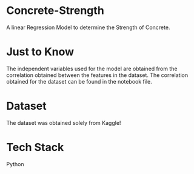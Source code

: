 # Concrete-Strength
A linear Regression Model to determine the Strength of Concrete.

# Just to Know
The independent variables used for the model are obtained from the correlation obtained between the features in the dataset.
The correlation obtained for the dataset can be found in the notebook file.

# Dataset
The dataset was obtained solely from Kaggle!

# Tech Stack 
Python
